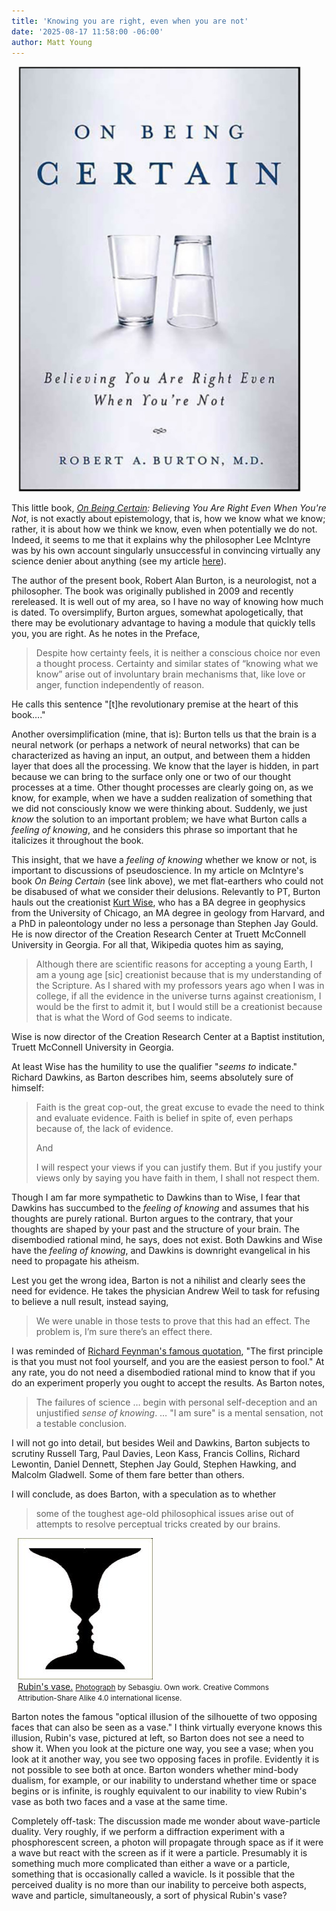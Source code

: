 ```yaml
---
title: 'Knowing you are right, even when you are not'
date: '2025-08-17 11:58:00 -06:00'
author: Matt Young
---
```

<figure class="on-the-left-side" style="margin-top: 10px; margin-right: 40px; margin-bottom: 10px; margin-left: 10px;">
<img src="/uploads/2025/On_Being_Certain_Cover.jpg" alt="Book cover"/>
<figcaption><i><a href=""></a></i> 
</figcaption>
</figure>

This little book, <i><a href="https://www.amazon.com/gp/product/B003J5UJHW/"> On Being Certain</a>: Believing You Are Right Even When You're Not</i>, is not exactly about epistemology, that is, how we know what we know; rather, it is about how we think we know, even when potentially we do not. Indeed, it seems to me that it explains why the philosopher Lee McIntyre was by his own account singularly unsuccessful in convincing virtually any science denier about anything (see my article <a href="https://pandasthumb.org/archives/2023/06/how-to-talk-science-denier.html">here</a>).

The author of the present book, Robert Alan Burton, is a neurologist, not a philosopher. The book was originally published in 2009 and recently rereleased. It is well out of my area, so I have no way of knowing how much is dated. To oversimplify, Burton argues, somewhat apologetically, that there may be evolutionary advantage to having a module that quickly tells you, you are right. As he notes in the Preface,

<!--more-->

<blockquote>Despite how certainty feels, it is neither a conscious choice nor even a thought process. Certainty and similar states of “knowing what we know” arise out of involuntary brain mechanisms that, like love or anger, function independently of reason.</blockquote>

He calls this sentence "[t]he revolutionary premise at the heart of this book…."

Another oversimplification (mine, that is): Burton tells us that the brain is a neural network (or perhaps a network of neural networks) that can be characterized as having an input, an output, and between them a hidden layer that does all the processing. We know that the layer is hidden, in part because we can bring to the surface only one or two of our thought processes at a time. Other thought processes are clearly going on, as we know, for example, when we have a sudden realization of something that we did not consciously know we were thinking about. Suddenly, we just <i>know</i> the solution to an important problem; we have what Burton calls a <i>feeling of knowing</i>, and he considers this phrase so important that he italicizes it throughout the book.

This insight, that we have a <i>feeling of knowing</i> whether we know or not, is important to discussions of pseudoscience. In my article on McIntyre's book <i>On Being Certain</i> (see link above), we met flat-earthers who could not be disabused of what we consider their delusions. Relevantly to PT, Burton hauls out the creationist <a href="https://en.wikipedia.org/wiki/Kurt_Wise">Kurt Wise</a>, who has a BA degree in geophysics from the University of Chicago, an MA degree in geology from Harvard, and a PhD in paleontology under no less a personage than Stephen Jay Gould. He is now director of the Creation Research Center at Truett McConnell University in Georgia. For all that, Wikipedia quotes him as saying,

<blockquote>Although there are scientific reasons for accepting a young Earth, I am a young age [sic] creationist because that is my understanding of the Scripture. As I shared with my professors years ago when I was in college, if all the evidence in the universe turns against creationism, I would be the first to admit it, but I would still be a creationist because that is what the Word of God seems to indicate.</blockquote>

Wise is now director of the Creation Research Center at a Baptist institution, Truett McConnell University in Georgia.

At least Wise has the humility to use the qualifier "<i>seems to</i> indicate." Richard Dawkins, as Barton describes him, seems absolutely sure of himself:

<blockquote> <p>Faith is the great cop-out, the great excuse to evade the need to think and evaluate evidence. Faith is belief in spite of, even perhaps because of, the lack of evidence.</p> 

<p>And</p> 

<p>I will respect your views if you can justify them. But if you justify your views only by saying you have faith in them, I shall not respect them.</p></blockquote>

Though I am far more sympathetic to Dawkins than to Wise, I fear that Dawkins has succumbed to the <i>feeling of knowing</i> and assumes that his thoughts are purely rational. Burton argues to the contrary, that your thoughts are shaped by your past and the structure of your brain. The disembodied rational mind, he says, does not exist. Both Dawkins and Wise have the <i>feeling of knowing</i>, and Dawkins is downright evangelical in his need to propagate his atheism.

Lest you get the wrong idea, Barton is not a nihilist and clearly sees the need for evidence. He takes the physician Andrew Weil to task for refusing to believe a null result, instead saying,

<blockquote> We were unable in those tests to prove that this had an effect. The problem is, I’m sure there’s an effect there. 
</blockquote>

I was reminded of <a href="https://www.brainyquote.com/quotes/richard_p_feynman_137642">Richard Feynman's famous quotation</a>, "The first principle is that you must not fool yourself, and you are the easiest person to fool." At any rate, you do not need a disembodied rational mind to know that if you do an experiment properly you ought to accept the results. As Barton notes,

<blockquote>The failures of science … begin with personal self-deception and an unjustified <i>sense of knowing</i>. … "I am sure" is a mental sensation, not a testable conclusion.</blockquote>

I will not go into detail, but besides Weil and Dawkins, Barton subjects to scrutiny Russell Targ, Paul Davies, Leon Kass, Francis Collins, Richard Lewontin, Daniel Dennett, Stephen Jay Gould, Stephen Hawking, and Malcolm Gladwell. Some of them fare better than others.                              

I will conclude, as does Barton, with a speculation as to whether

<blockquote>some of the toughest age-old philosophical issues arise out of attempts to resolve perceptual tricks created by our brains.</blockquote>

<figure class="on-the-left-side" style="margin-top: 10px; margin-right: 40px; margin-bottom: 10px; margin-left: 10px;">
<img src="/uploads/2025/Dos_caras_una_copa.jpg" alt="Vase-faces illusion"/>
<figcaption><a href="https://en.wikipedia.org/wiki/Rubin_vase">Rubin's vase.</a> <small><a href="https://commons.wikimedia.org/wiki/File:Dos_caras_una_copa.jpg">Photograph</a> by Sebasgiu.  Own work. Creative Commons Attribution-Share Alike 4.0 international license. </small>
</figcaption>
</figure>

Barton notes the famous "optical illusion of the silhouette of two opposing faces that can also be seen as a vase." I think virtually everyone knows this illusion, Rubin's vase, pictured at left, so Barton does not see a need to show it. When you look at the picture one way, you see a vase; when you look at it another way, you see two opposing faces in profile. Evidently it is not possible to see both at once. Barton wonders whether mind-body dualism, for example, or our inability to understand whether time or space begins or is infinite, is roughly equivalent to our inability to view Rubin's vase as both two faces and a vase at the same time.

Completely off-task: The discussion made me wonder about wave-particle duality. Very roughly, if we perform a diffraction experiment with a phosphorescent screen, a photon will propagate through space as if it were a wave but react with the screen as if it were a particle. Presumably it is something much more complicated than either a wave or a particle, something that is occasionally called a wavicle. Is it possible that the perceived duality is no more than our inability to perceive both aspects, wave and particle, simultaneously, a sort of physical Rubin's vase?
	

